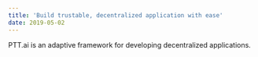 ```yaml
---
title: 'Build trustable, decentralized application with ease'
date: 2019-05-02
---
```


PTT.ai is an adaptive framework for developing decentralized applications.
